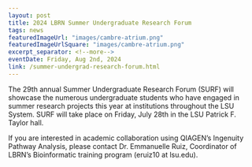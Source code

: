```yaml
---
layout: post
title: 2024 LBRN Summer Undergraduate Research Forum
tags: news
featuredImageUrl: "images/cambre-atrium.png"
featuredImageUrlSquare: "images/cambre-atrium.png"
excerpt_separator: <!--more-->
eventDate: Friday, Aug 2nd, 2024 
link: /summer-undergrad-research-forum.html
---
```


      
The 29th annual Summer Undergraduate Research Forum (SURF) will showcase the numerous undergraduate students who have engaged in summer research projects this year at institutions throughout the LSU System. SURF will take place on Friday, July 28th in the LSU Patrick F. Taylor hall. 
    
If you are interested in academic collaboration using QIAGEN’s Ingenuity Pathway Analysis, please contact Dr. Emmanuelle Ruiz, Coordinator of LBRN’s Bioinformatic training program (eruiz10 at lsu.edu).